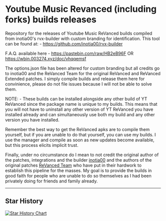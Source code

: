 # Youtube Music Revanced (including forks) builds releases
Repository for the releases of Youtube Music ReVanced builds compiled from inotia00's rvx-builder with custom branding for identification. This tool can be found at: - https://github.com/inotia00/rvx-builder

F.A.Q. available here - https://pastebin.com/raw/HB2eB96F OR https://wbin.003274.xyz/doc/vhqqemsf

The options.json file has been altered for custom branding but all credits go to inotia00  and the ReVanced Team for the original ReVanced and ReVanced Extended patches. I simply compile builds and release them here for convinience, please do not file issues because I will not be able to solve them.

NOTE: - These builds can be installed alongside any other build of YT ReVanced since the package name is unique to my builds. This means that you will not have to uninstall any other version of YT ReVanced you have installed already and can simultaneously use both my build and any other version you have installed.

Remember the best way to get the ReVanced apks are to compile them yourself, but if you are unable to do that yourself, you can use my builds. I use the manager and compile as soon as new updates become available, but this process elicits implicit trust. 

Finally, under no circumstance do I mean to not credit the original author of the patches, integrations and the builder [inotia00](https://github.com/inotia00) and the authors of the original patches [ReVanced Team](https://github.com/ReVanced) who have put in their hardwork to establish this pipeline for the masses. My goal is to provide the builds in good faith for people who are unable to do so themselves as I had been privately doing for friends and family already.

---
## Star History

[![Star History Chart](https://api.star-history.com/svg?repos=driftywinds/ytm-builds&type=Date)](https://star-history.com/#driftywinds/ytm-builds&Date)
